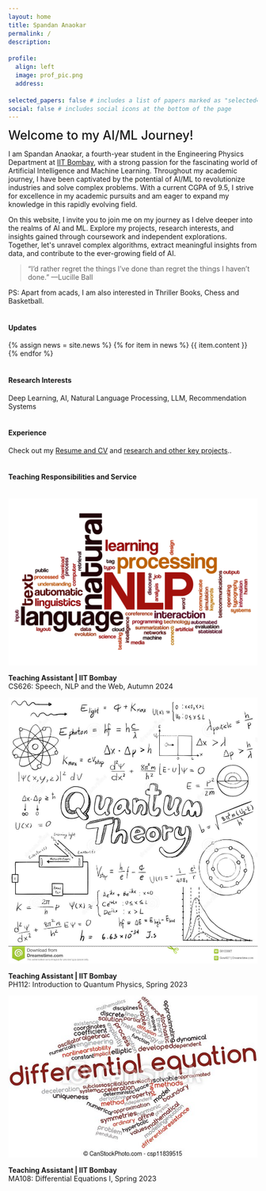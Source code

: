 ```yaml
---
layout: home
title: Spandan Anaokar
permalink: /
description:

profile:
  align: left
  image: prof_pic.png
  address:

selected_papers: false # includes a list of papers marked as "selected={true}"
social: false # includes social icons at the bottom of the page
---
```


<!-- <br> -->
<span style="font-weight:500; font-size: 25px" > Welcome to my AI/ML Journey!</span>


I am Spandan Anaokar, a fourth-year student in the Engineering Physics Department at [IIT Bombay](www.iitb.ac.in), with a strong passion for the fascinating world of Artificial Intelligence and Machine Learning. Throughout my academic journey, I have been captivated by the potential of AI/ML to revolutionize industries and solve complex problems. With a current CGPA of 9.5, I strive for excellence in my academic pursuits and am eager to expand my knowledge in this rapidly evolving field.

On this website, I invite you to join me on my journey as I delve deeper into the realms of AI and ML. Explore my projects, research interests, and insights gained through coursework and independent explorations. Together, let's unravel complex algorithms, extract meaningful insights from data, and contribute to the ever-growing field of AI.


> “I’d rather regret the things I’ve done than regret the things I haven’t done.” —Lucille Ball

PS: Apart from acads, I am also interested in Thriller Books, Chess and Basketball. 
<br><br>

<h4>Updates</h4>
<div class="news">
  {% assign news = site.news %}
  {% for item in news %}
  {{ item.content }}
  {% endfor %}
</div>
<br>

<h4>Research Interests</h4>
Deep Learning, AI, Natural Language Processing, LLM, Recommendation Systems
<br><br>

<h4>Experience</h4>
Check out my <a href="{{ 'CV' | relative_url }}">Resume and CV</a> and <a href="{{ 'projects' | relative_url }}">research and other key projects</a>.. 
<br><br>


<h4>Teaching Responsibilities and Service</h4>
<br>
<div class="work">
  <div class="work-item">
    <div class="work-bubble-with-date">
      <img src="/assets/img/teaching/cs626.jpeg" class="work-bubble" />
    </div>
    <p class="work-text">
      <strong>Teaching Assistant | IIT Bombay</strong> <br/>
      <span style="font-size: 0.9rem">
       CS626: Speech, NLP and the Web, Autumn 2024 <br>
       </span>
    </p>
  </div>
  <div class="work-item">
    <div class="work-bubble-with-date">
      <img src="/assets/img/teaching/ph112.png" class="work-bubble" />
    </div>
    <p class="work-text">
      <strong>Teaching Assistant | IIT Bombay</strong> <br/>
      <span style="font-size: 0.9rem">
       PH112: Introduction to Quantum Physics, Spring 2023 <br>
       </span>
    </p>
  </div>
  <div class="work-item">
    <div class="work-bubble-with-date">
      <img src="/assets/img/teaching/ma108.jpg" class="work-bubble" />
    </div>
    <p class="work-text">
      <strong>Teaching Assistant | IIT Bombay</strong> <br/>
      <span style="font-size: 0.9rem">
       MA108: Differential Equations I, Spring 2023 <br>
       </span>
    </p>
  </div>
</div>
